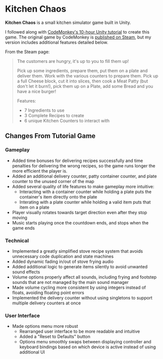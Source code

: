 # Kitchen Chaos

**Kitchen Chaos** is a small kitchen simulator game built in Unity.

I followed along with [CodeMonkey's 10-hour Unity tutorial](https://www.youtube.com/watch?v=AmGSEH7QcDg&ab_channel=CodeMonkey) to create this game. The original game by CodeMonkey is [published on Steam](https://store.steampowered.com/app/2275820/Kitchen_Chaos__Learn_Game_Development/), but my version includes additional features detailed below.

From the Steam page:

> The customers are hungry, it's up to you to fill them up!
>
> Pick up some ingredients, prepare them, put them on a plate and deliver them.
> Work with the various counters to prepare them.
> Pick up a full Cheese block, cut it into slices, then cook a Meat Patty (but don't let it burn!), pick them up on a Plate, add some Bread and you have a nice burger!
>
> Features:
>
> * 7 Ingredients to use
> * 3 Complete Recipes to create
> * 6 unique Kitchen Counters to interact with

## Changes From Tutorial Game

### Gameplay

* Added time bonuses for delivering recipes successfully and time penalties for delivering the wrong recipes, so the game runs longer the more efficient the player is.
* Added an additional delivery counter, patty container counter, and plate counter to the unused corner of the map
* Added several quality of life features to make gameplay more intuitive:
  * Interacting with a container counter while holding a plate puts the container's item directly onto the plate
  * Interating with a plate counter while holding a valid item puts that item on a plate
* Player visually rotates towards target direction even after they stop moving
* Music starts playing once the countdown ends, and stops when the game ends

### Technical

* Implemented a greatly simplified stove recipe system that avoids unnecessary code duplication and state machines
* Added dynamic fading in/out of stove frying audio
* Added additional logic to generate items silently to avoid unwanted sound effects
* Volume options properly affect all sounds, including frying and footstep sounds that are not managed by the main sound manager
* Made volume cycling more consistent by using integers instead of floats, avoiding floating point errors
* Implemented the delivery counter without using singletons to support multiple delivery counters at once

### User Interface

* Made options menu more robust
  * Rearranged user interface to be more readable and intuitive
  * Added a "Reset to Defaults" button
  * Options menu smoothly swaps between displaying controller and keyboard bindings based on which device is active instead of using additional UI
